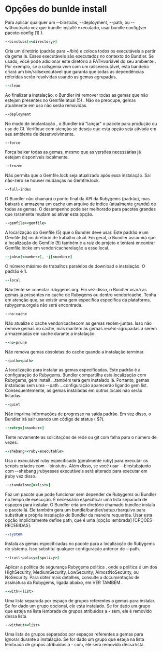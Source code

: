 # Opções do bunlde install

Para aplicar qualquer um --binstubs, --deployment, --path, ou --withoutcada vez que bundle installé executado, usar bundle config(ver pacote-config (1) ).

```ruby
--binstubs[=<directory>]
```

Cria um diretório (padrão para ~/bin) e coloca todos os executáveis ​​a partir da gema lá. Esses executáveis ​​são executados no contexto do Bundler. Se usado, você pode adicionar este diretório à PATHvariável do seu ambiente . Por exemplo, se a railsgema vem com um railsexecutável, esta bandeira criará um bin/railsexecutável que garanta que todas as dependências referidas serão resolvidas usando as gemas agrupadas.

```ruby
--clean
```

Ao finalizar a instalação, o Bundler irá remover todas as gemas que não estejam presentes no Gemfile atual (5) . Não se preocupe, gemas atualmente em uso não serão removidas.

```ruby
--deployment
```

No modo de implantação , o Bundler irá "lançar" o pacote para produção ou uso de CI. Verifique com atenção se deseja que esta opção seja ativada em seu ambiente de desenvolvimento.

```ruby
--force
```

Força baixar todas as gemas, mesmo que as versões necessárias já estejam disponíveis localmente.

```ruby
--frozen
```

Não permita que o Gemfile.lock seja atualizado após essa instalação. Sai não-zero se houver mudanças no Gemfile.lock.

```ruby
--full-index
```

O Bundler não chamará o ponto final da API da Rubygems (padrão), mas baixará e armazena em cache um arquivo de índice (atualmente grande) de todas as gemas. O desempenho pode ser melhorado para pacotes grandes que raramente mudam ao ativar esta opção.

```ruby
--gemfile=<gemfile>
```

A localização do Gemfile (5) que o Bundler deve usar. Este padrão é um Gemfile (5) no diretório de trabalho atual. Em geral, o Bundler assumirá que a localização do Gemfile (5) também é a raiz do projeto e tentará encontrar Gemfile.locke em vendor/cacherelação a esse local.

```ruby
--jobs=[<number>], -j[<number>]
```
O número máximo de trabalhos paralelos de download e instalação. O padrão é 1.

```ruby
--local
```

Não tente se conectar rubygems.org. Em vez disso, o Bundler usará as gemas já presentes no cache de Rubygems ou dentro vendor/cache. Tenha em atenção que, se existir uma gem específica específica da plataforma, rubygems.orgela não será encontrada.

```ruby
--no-cache
```

Não atualize o cache vendor/cachecom as gemas recém-juntas. Isso não remove gemas no cache, mas mantém as gemas recém-agrupadas a serem armazenadas em cache durante a instalação.

```ruby
--no-prune
```

Não remova gemas obsoletas do cache quando a instalação terminar.

```ruby
--path=<path>
```

A localização para instalar as gemas especificadas. Este padrão é a configuração do Rubygems. Bundler compartilha esta localização com Rubygems, gem install ...também terá gem instalado lá. Portanto, gemas instaladas sem uma --path ...configuração aparecerão ligando gem list. Consequentemente, as gemas instaladas em outros locais não serão listadas.

```ruby
--quiet
```

Não imprima informações de progresso na saída padrão. Em vez disso, o Bundler irá sair usando um código de status ( $?).

```ruby
--retry=[<number>]
```

Tente novamente as solicitações de rede ou git com falha para o número de vezes.

```ruby
--shebang=<ruby-executable>
```

Usa o executável ruby ​​especificado (geralmente ruby) para executar os scripts criados com --binstubs. Além disso, se você usar --binstubsjunto com --shebang jrubyesses executáveis ​​será alterado para executar em jruby vez disso.

```ruby
--standalone[=<list>]
```

Faz um pacote que pode funcionar sem depender de Rubygems ou Bundler no tempo de execução. É necessário especificar uma lista separada de espaços para instalar. O Bundler cria um diretório chamado bundlee instala o pacote lá. Ele também gera um bundle/bundler/setup.rbarquivo para substituir a própria instalação do Bundler da maneira requerida. Usar esta opção implícitamente define path, que é uma [opção lembrada] [OPÇÕES RECEBIDAS].

```ruby
--system
```

Instala as gemas especificadas no pacote para a localização do Rubygems do sistema. Isso substitui qualquer configuração anterior de --path.

```ruby
--trust-policy=[<policy>]
```

Aplicar a política de segurança Rubygems política , onde a política é um dos HighSecurity, MediumSecurity, LowSecurity, AlmostNoSecurity, ou NoSecurity. Para obter mais detalhes, consulte a documentação de assinatura da Rubygems, ligada abaixo, em VER TAMBÉM .

```ruby
--with=<list>
```

Uma lista separada por espaço de grupos referentes a gemas para instalar. Se for dado um grupo opcional, ele está instalado. Se for dado um grupo que esteja na lista lembrada de grupos atribuídos a - sem, ele é removido dessa lista.

```ruby
--without=<list>
```

Uma lista de grupos separados por espaços referentes a gemas para ignorar durante a instalação. Se for dado um grupo que esteja na lista lembrada de grupos atribuídos a - com, ele será removido dessa lista.

